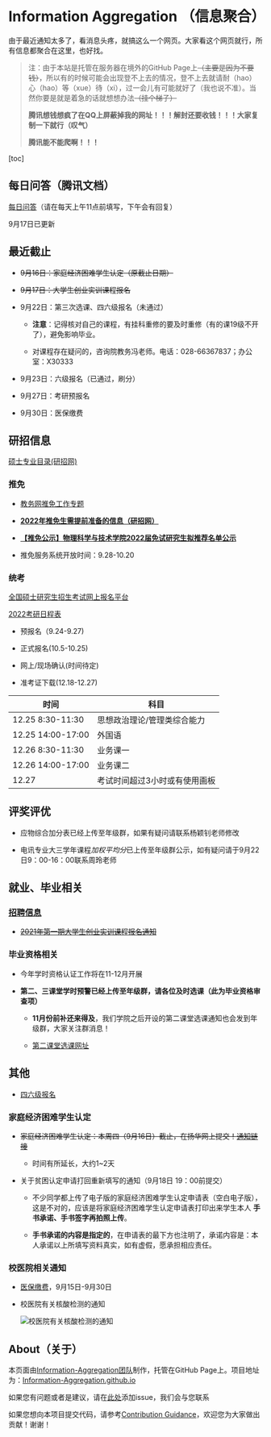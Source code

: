 # Information Aggregation （信息聚合）

由于最近通知太多了，看消息头疼，就搞这么一个网页。大家看这个网页就行，所有信息都聚合在这里，也好找。

> 注：由于本站是托管在服务器在境外的GitHub Page上~~（主要是因为不要钱）~~，所以有的时候可能会出现登不上去的情况，登不上去就请耐（hao）心（hao）等（xue）待（xi），过一会儿有可能就好了（我也说不准）。当然你要是就是着急的话就想想办法~~（挂个梯子）~~
>
> **腾讯想钱想疯了在QQ上屏蔽掉我的网址！！！解封还要收钱！！！大家复制一下就行（叹气）**
>
> **腾讯能不能爬啊！！！**

[toc]

## 每日问答（腾讯文档）

[每日问答](https://docs.qq.com/sheet/DSXpVbUp0eEpBaGFn)（请在每天上午11点前填写，下午会有回复）

9月17日已更新

## 最近截止

* ~~9月16日：家庭经济困难学生认定（原截止日期）~~

* ~~9月17日：大学生创业实训课程报名~~

* 9月22日：第三次选课、四六级报名（未通过）

    * **注意**：记得核对自己的课程，有挂科重修的要及时重修（有的课19级不开了），避免影响毕业。

    * 对课程存在疑问的，咨询院教务冯老师。电话：028-66367837；办公室：X30333

* 9月23日：六级报名（已通过，刷分）

* 9月27日：考研预报名

* 9月30日：医保缴费

## 研招信息

[硕士专业目录(研招网)](https://yz.chsi.com.cn/zsml/zyfx_search.jsp)

### 推免

* [教务网推免工作专题](http://jwc.swjtu.edu.cn/vatuu/WebAction?setAction=newsDetail&viewType=web&newsId=3935E695EC7FB6E0)

* **[2022年推免生需提前准备的信息（研招网）](https://yz.chsi.com.cn/kyzx/other/202109/20210910/2107346362.html)**

* **[【推免公示】物理科学与技术学院2022届免试研究生拟推荐名单公示](https://phys.swjtu.edu.cn/info/1176/7890.htm)**

* 推免服务系统开放时间：9.28-10.20

### 统考

[全国硕士研究生招生考试网上报名平台](https://yz.chsi.com.cn/yzwb/)

[2022考研日程表](https://yz.chsi.com.cn/kyzx/jybzc/202109/20210903/2106041625.html)

* 预报名（9.24-9.27)

* 正式报名(10.5-10.25)

* 网上/现场确认(时间待定)

* 准考证下载(12.18-12.27)

|时间|科目|
|--|--|
|12.25 8:30-11:30|思想政治理论/管理类综合能力|
|12.25 14:00-17:00|外国语|
|12.26 8:30-11:30|业务课一|
|12.26 14:00-17:00|业务课二|
|12.27 |考试时间超过3小时或有使用画板|

## 评奖评优

* 应物综合加分表已经上传至年级群，如果有疑问请联系杨颖钊老师修改

* 电讯专业大三学年课程*加权平均分*已上传至年级群公示，如有疑问请于9月22日9：00-16：00联系周玲老师

## 就业、毕业相关

### [招聘信息](./recruit.md)

* ~~[2021年第一期大学生创业实训课程报名通知](http://jwc.swjtu.edu.cn/vatuu/WebAction?setAction=newsDetail&viewType=web&newsId=942ECAAAD0A571F8)~~

### 毕业资格相关

* 今年学时资格认证工作将在11-12月开展

* **第二、三课堂学时预警已经上传至年级群，请各位及时选课（此为毕业资格审查项）**

    * **11月份前补还来得及**，我们学院之后开设的第二课堂选课通知也会发到年级群，大家关注群消息！

    * [第二课堂选课网址](http://jwc.swjtu.edu.cn/vatuu/YouthIndexAction?setAction=index)

## 其他

* [四六级报名](http://jwc.swjtu.edu.cn/vatuu/WebAction?setAction=newsDetail&viewType=web&newsId=32D9973D3A2DA7FB)

### 家庭经济困难学生认定

* ~~家庭经济困难学生认定：本周四（9月16日）截止，在扬华网上提交！[通知链接](http://xg.swjtu.edu.cn/web/Home/Detail?xvw34vmu=010j_M3=ea455h0h-d4b3-e5gf-a1b1-5fc2b2ejdei0.shtml)~~

    * 时间有所延长，大约1~2天

* 关于贫困认定申请打回重新填写的通知（9月18日 19：00前提交）

    * 不少同学都上传了电子版的家庭经济困难学生认定申请表（空白电子版），这是不对的，应该是将家庭经济困难学生认定申请表打印出来学生本人 **手书承诺、手书签字再拍照上传**。

    * **手书承诺的内容是指定的**，在申请表的最下方也注明了，承诺内容是：本人承诺以上所填写资料真实，如有虚假，愿承担相应责任。

### 校医院相关通知

* [医保缴费](https://hospital.swjtu.edu.cn/info/1009/1847.htm)，9月15日-9月30日

* 校医院有关核酸检测的通知

    ![校医院有关核酸检测的通知](https://cdn.jsdelivr.net/gh/xiaodl813/FigureBed//20210915230327.png)

## About（关于）

本页面由[Information-Aggregation团队](https://github.com/Information-Aggregation)制作，托管在GitHub Page上。项目地址为：[Information-Aggregation.github.io](https://github.com/Information-Aggregation/Information-Aggregation.github.io)

如果您有问题或者是建议，请在[此处](https://github.com/Information-Aggregation/Information-Aggregation.github.io/issues)添加issue，我们会与您联系

如果您想向本项目提交代码，请参考[Contribution Guidance](./contribution.md)，欢迎您为大家做出贡献！谢谢！
